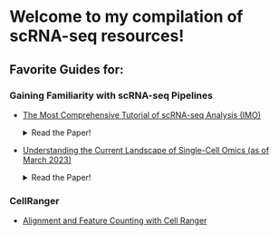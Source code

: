 # Welcome to my compilation of scRNA-seq resources!

## Favorite Guides for:

### Gaining Familiarity with scRNA-seq Pipelines
- [The Most Comprehensive Tutorial of scRNA-seq Analysis (IMO)](https://www.singlecellcourse.org/introduction-to-single-cell-rna-seq.html)
  <details>
  <summary>Read the Paper!</summary>
  Andrews, T.S., Kiselev, V.Y., McCarthy, D. et al. Tutorial: guidelines for the computational analysis of single-cell RNA sequencing data. Nat Protoc 16, 1–9 (2021). https://doi.org/10.1038/s41596-020-00409-w
  </details>

- [Understanding the Current Landscape of Single-Cell Omics (as of March 2023)](https://www.nature.com/articles/s41576-023-00586-w)
  <details>
  <summary>Read the Paper!</summary>
  Heumos, L., Schaar, A.C., Lance, C. et al. Best practices for single-cell analysis across modalities. Nat Rev Genet 24, 550–572 (2023). https://doi.org/10.1038/s41576-023-00586-w
  </details>

### CellRanger
- [Alignment and Feature Counting with Cell Ranger](https://bioinformatics-core-shared-training.github.io/UnivCambridge_ScRnaSeq_Nov2021/Markdowns/03_CellRanger.html)



